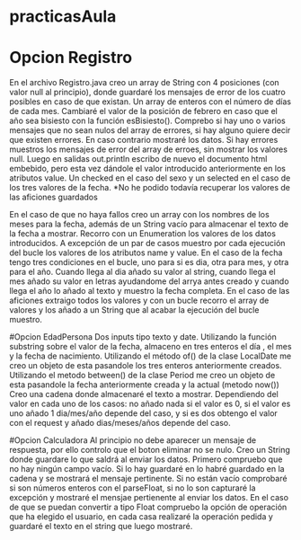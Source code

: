 # practicasAula

# Opcion Registro

En el archivo Registro.java creo un array de String con 4 posiciones (con valor null al principio), donde guardaré
los mensajes de error de los cuatro posibles en caso de que existan.
Un array de enteros con el número de días de cada mes. Cambiaré el valor de la posición de febrero en caso que el año sea bisiesto con la función esBisiesto().
Comprebo si hay uno o varios mensajes que no sean nulos del array de errores, si hay alguno quiere decir que existen errores. En caso
contrario mostraré los datos.
Si hay errores muestros los mensajes de error del array de erroes, sin mostrar los valores null. Luego en salidas out.println escribo de nuevo
el documento html embebido, pero esta vez dándole el valor introducido anteriormente en los atributos value. Un checked en el caso del sexo y 
un selected en el caso de los tres valores de la fecha.
*No he podido todavía recuperar los valores de las aficiones guardados

En el caso de que no haya fallos creo un array con los nombres de los meses para la fecha, además de un String vacío para almacenar el texto de 
la fecha a mostrar. Recorro con un Enumeration los valores de los datos introducidos. A excepción de un par de casos muestro por cada ejecución del bucle los valores de los atributos name y value. En el caso de la fecha tengo tres condiciones en el bucle, uno para si es dia, otra para mes, y otra para el año. Cuando llega al dia añado su valor al string, cuando llega el mes añado su valor en letras ayudandome del arrya antes creado y cuando llega el año lo añado al texto y muestro la fecha completa. En el caso de las aficiones extraigo todos los valores y con un bucle recorro el array de valores y los añado a un String que al acabar la ejecución del bucle muestro.

#Opcion EdadPersona
Dos inputs tipo texto y date.
Utilizando la función substring sobre el valor de la fecha, almaceno en tres enteros el día , el mes y la fecha de nacimiento.
Utilizando el método of() de la clase LocalDate me creo un objeto de esta pasandole los tres enteros anteriormente creados.
Utilizando el metodo between() de la clase Period me creo un objeto de esta pasandole la fecha anteriormente creada y la actual (metodo now())
Creo una cadena donde almacenaré el texto a mostrar.
Dependiendo del valor en cada uno de los casos:  no añado nada si el valor es 0, si el valor es uno añado 1 dia/mes/año depende del caso, y si es dos obtengo el valor con el request y añado  dias/meses/años  depende del caso.

#Opcion Calculadora
Al principio no debe aparecer un mensaje de respuesta, por ello controlo que el boton eliminar no se nulo.
Creo un String donde guardare lo que saldrá al enviar los datos.
Primero compruebo que no hay ningún campo vacío. Si lo hay guardaré en lo habré guardado en la cadena y se mostrará el mensaje pertinente.
Si no están vacío comprobaré si son números enteros con el parseFloat, si no lo son capturaré la excepción y mostraré el mensjae pertienente al enviar los datos.
En el caso de que se puedan convertir a tipo Float compruebo la opción de operación que ha elegido el usuario, en cada casa realizaré la operación pedida y guardaré el texto en el string que luego mostraré.
